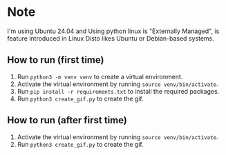 # Note
I'm using Ubuntu 24.04 and Using python linux is "Externally Managed", is feature introduced in Linux Disto likes Ubuntu or Debian-based systems.

## How to run (first time)
1. Run `python3 -m venv venv` to create a virtual environment.
2. Activate the virtual environment by running `source venv/bin/activate`.
3. Run `pip install -r requirements.txt` to install the required packages.
4. Run `python3 create_gif.py` to create the gif.

## How to run (after first time)
1. Activate the virtual environment by running `source venv/bin/activate`.
2. Run `python3 create_gif.py` to create the gif.